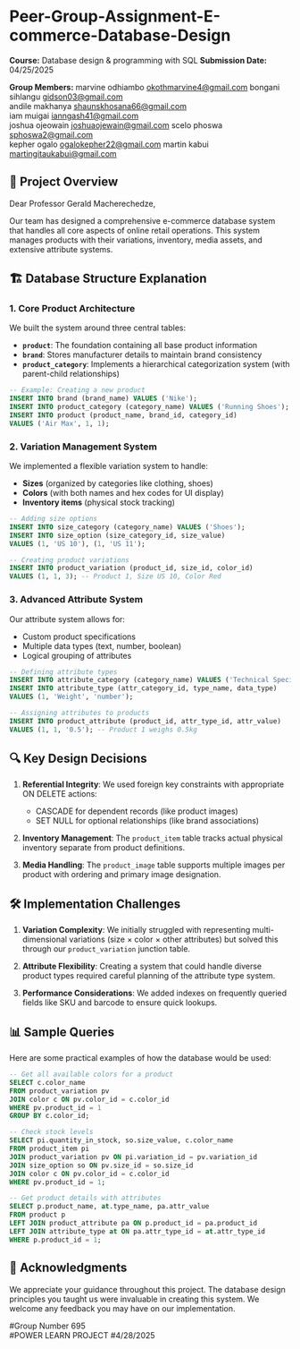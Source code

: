 # Peer-Group-Assignment-E-commerce-Database-Design

**Course:** Database design & programming with SQL 
**Submission Date:** 04/25/2025

**Group Members:** 
marvine	odhiambo	okothmarvine4@gmail.com	
bongani	sihlangu	gidson03@gmail.com	
andile	makhanya	shaunskhosana66@gmail.com 	
iam	muigai	ianngash41@gmail.com	
joshua	ojeowain	joshuaojewain@gmail.com	
scelo	phoswa	sphoswa2@gmail.com	
kepher	ogalo	ogalokepher22@gmail.com	
martin	kabui	martingitaukabui@gmail.com


## 🎯 Project Overview

Dear Professor Gerald Macherechedze,

Our team has designed a comprehensive e-commerce database system that handles all core aspects of online retail operations. This system manages products with their variations, inventory, media assets, and extensive attribute systems.

## 🏗️ Database Structure Explanation

### 1. Core Product Architecture

We built the system around three central tables:
- **`product`**: The foundation containing all base product information
- **`brand`**: Stores manufacturer details to maintain brand consistency
- **`product_category`**: Implements a hierarchical categorization system (with parent-child relationships)

```sql
-- Example: Creating a new product
INSERT INTO brand (brand_name) VALUES ('Nike');
INSERT INTO product_category (category_name) VALUES ('Running Shoes');
INSERT INTO product (product_name, brand_id, category_id) 
VALUES ('Air Max', 1, 1);
```

### 2. Variation Management System

We implemented a flexible variation system to handle:
- **Sizes** (organized by categories like clothing, shoes)
- **Colors** (with both names and hex codes for UI display)
- **Inventory items** (physical stock tracking)

```sql
-- Adding size options
INSERT INTO size_category (category_name) VALUES ('Shoes');
INSERT INTO size_option (size_category_id, size_value) 
VALUES (1, 'US 10'), (1, 'US 11');

-- Creating product variations
INSERT INTO product_variation (product_id, size_id, color_id)
VALUES (1, 1, 3); -- Product 1, Size US 10, Color Red
```

### 3. Advanced Attribute System

Our attribute system allows for:
- Custom product specifications
- Multiple data types (text, number, boolean)
- Logical grouping of attributes

```sql
-- Defining attribute types
INSERT INTO attribute_category (category_name) VALUES ('Technical Specifications');
INSERT INTO attribute_type (attr_category_id, type_name, data_type)
VALUES (1, 'Weight', 'number');

-- Assigning attributes to products
INSERT INTO product_attribute (product_id, attr_type_id, attr_value)
VALUES (1, 1, '0.5'); -- Product 1 weighs 0.5kg
```

## 🔍 Key Design Decisions

1. **Referential Integrity**: We used foreign key constraints with appropriate ON DELETE actions:
   - CASCADE for dependent records (like product images)
   - SET NULL for optional relationships (like brand associations)

2. **Inventory Management**: The `product_item` table tracks actual physical inventory separate from product definitions.

3. **Media Handling**: The `product_image` table supports multiple images per product with ordering and primary image designation.

## 🛠️ Implementation Challenges

1. **Variation Complexity**: We initially struggled with representing multi-dimensional variations (size × color × other attributes) but solved this through our `product_variation` junction table.

2. **Attribute Flexibility**: Creating a system that could handle diverse product types required careful planning of the attribute type system.

3. **Performance Considerations**: We added indexes on frequently queried fields like SKU and barcode to ensure quick lookups.

## 📊 Sample Queries

Here are some practical examples of how the database would be used:

```sql
-- Get all available colors for a product
SELECT c.color_name 
FROM product_variation pv
JOIN color c ON pv.color_id = c.color_id
WHERE pv.product_id = 1
GROUP BY c.color_id;

-- Check stock levels
SELECT pi.quantity_in_stock, so.size_value, c.color_name
FROM product_item pi
JOIN product_variation pv ON pi.variation_id = pv.variation_id
JOIN size_option so ON pv.size_id = so.size_id
JOIN color c ON pv.color_id = c.color_id
WHERE pv.product_id = 1;

-- Get product details with attributes
SELECT p.product_name, at.type_name, pa.attr_value
FROM product p
LEFT JOIN product_attribute pa ON p.product_id = pa.product_id
LEFT JOIN attribute_type at ON pa.attr_type_id = at.attr_type_id
WHERE p.product_id = 1;
```

## 🙏 Acknowledgments

We appreciate your guidance throughout this project. The database design principles you taught us were invaluable in creating this system. We welcome any feedback you may have on our implementation.


#Group Number 695  
#POWER LEARN PROJECT 
#4/28/2025 
